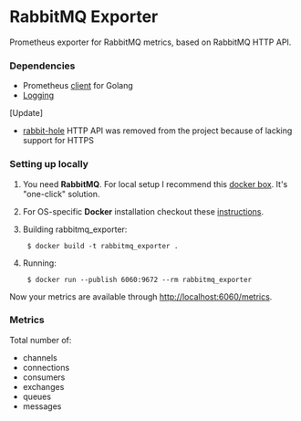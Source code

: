 # RabbitMQ Exporter

Prometheus exporter for RabbitMQ metrics, based on RabbitMQ HTTP API.

### Dependencies

* Prometheus [client](https://github.com/prometheus/client_golang) for Golang
* [Logging](https://github.com/Sirupsen/logrus)

[Update]
* [rabbit-hole](https://github.com/michaelklishin/rabbit-hole) HTTP API was removed from the project because of lacking support for HTTPS

### Setting up locally

1. You need **RabbitMQ**. For local setup I recommend this [docker box](https://github.com/mikaelhg/docker-rabbitmq). It's "one-click" solution.

2. For OS-specific **Docker** installation checkout these [instructions](https://docs.docker.com/installation/).

3. Building rabbitmq_exporter:

        $ docker build -t rabbitmq_exporter .

4. Running:

        $ docker run --publish 6060:9672 --rm rabbitmq_exporter

Now your metrics are available through [http://localhost:6060/metrics](http://localhost:6060/metrics).

### Metrics

Total number of:

* channels
* connections
* consumers
* exchanges
* queues
* messages
